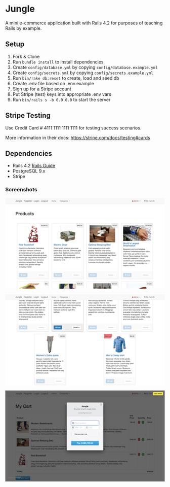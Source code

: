 # Jungle

A mini e-commerce application built with Rails 4.2 for purposes of teaching Rails by example.


## Setup

1. Fork & Clone
2. Run `bundle install` to install dependencies
3. Create `config/database.yml` by copying `config/database.example.yml`
4. Create `config/secrets.yml` by copying `config/secrets.example.yml`
5. Run `bin/rake db:reset` to create, load and seed db
6. Create .env file based on .env.example
7. Sign up for a Stripe account
8. Put Stripe (test) keys into appropriate .env vars
9. Run `bin/rails s -b 0.0.0.0` to start the server

## Stripe Testing

Use Credit Card # 4111 1111 1111 1111 for testing success scenarios.

More information in their docs: <https://stripe.com/docs/testing#cards>

## Dependencies

* Rails 4.2 [Rails Guide](http://guides.rubyonrails.org/v4.2/)
* PostgreSQL 9.x
* Stripe


### Screenshots

!["Screenshot of product page"](https://github.com/brianeshores/jungle-rails/blob/master/docs/products_page.png)

!["Screenshot of Sold out badge"](https://github.com/brianeshores/jungle-rails/blob/master/docs/Sold_out_badge.png)

!["Screenshot of checkout page"](https://github.com/brianeshores/jungle-rails/blob/master/docs/cart_checkout.png)

